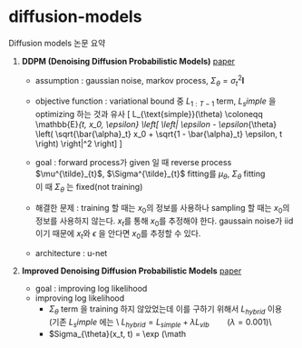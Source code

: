# diffusion-models

Diffusion models 논문 요약

1. **DDPM (Denoising Diffusion Probabilistic Models)**   [paper](https://arxiv.org/abs/2006.11239)  
   - assumption : gaussian noise, markov process, $\Sigma_{\theta} = \sigma_t^2 \mathbf{I}$  
   - objective function : variational bound 중 $L_{1:T-1}$ term, $L_simple$ 을 optimizing 하는 것과 유사
     \[
L_{\text{simple}}(\theta) \coloneqq \mathbb{E}_{t, x_0, \epsilon} \left[ \left\| \epsilon - \epsilon_{\theta} \left( \sqrt{\bar{\alpha}_t} x_0 + \sqrt{1 - \bar{\alpha}_t} \epsilon, t \right) \right\|^2 \right]
\]

   - goal : forward process가 given 일 때 reverse process $\mu^{\tilde}_{t}$, $\Sigma^{\tilde}_{t}$ fitting를 $\mu_{\theta}$, $\Sigma_{\theta}$ fitting  
            이 때 $\Sigma_{\theta}$ 는 fixed(not training)
   - 해결한 문제 : training 할 때는 $x_0$의 정보를 사용하나 sampling 할 때는 $x_0$의 정보를 사용하지 않는다. $x_t$를 통해 $x_0$를 추정해야 한다. gaussain noise가 iid 이기 때문에 $x_t$와 $\epsilon$ 을 안다면 $x_0$를 추정할 수 있다.
   - architecture : u-net


2. **Improved Denoising Diffusion Probabilistic Models**   [paper](https://arxiv.org/abs/2102.09672)
   - goal : improving log likelihood
   - improving log likelihood
      - $\Sigma_{\theta}$ term 을 training 하지 않았었는데 이를 구하기 위해서 $L_{hybrid}$ 이용 (기존 $L_simple$ 에는 \\
        $L_{hybrid} = L_{simple} + \lambda L_{vlb} \qquad (\lambda = 0.001)$\\
      - $Sigma_{\theta}(x_t, t) = \exp (\math

        
